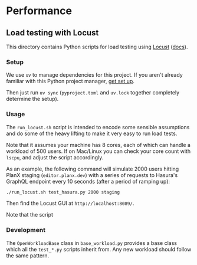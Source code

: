 # Performance

## Load testing with Locust

This directory contains Python scripts for load testing using [Locust](https://locust.io/) ([docs](https://docs.locust.io/en/stable/)).

### Setup

We use `uv` to manage dependencies for this project. If you aren't already familiar with this Python project manager, [get set up](https://docs.astral.sh/uv/).

Then just run `uv sync` (`pyproject.toml` and `uv.lock` together completely determine the setup).

### Usage

The `run_locust.sh` script is intended to encode some sensible assumptions and do some of the heavy lifting to make it very easy to run load tests.

Note that it assumes your machine has 8 cores, each of which can handle a workload of 500 users. If on Mac/Linux you can check your core count with `lscpu`, and adjust the script accordingly.

As an example, the following command will simulate 2000 users hitting PlanX staging (`editor.planx.dev`) with a series of requests to Hasura's GraphQL endpoint every 10 seconds (after a period of ramping up):

```sh
./run_locust.sh test_hasura.py 2000 staging
```

Then find the Locust GUI at `http://localhost:8089/`.

Note that the script

### Development

The `OpenWorkloadBase` class in `base_workload.py` provides a base class which all the `test_*.py` scripts inherit from. Any new workload should follow the same pattern.
